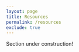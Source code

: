 ```yaml
---
layout: page
title: Resources
permalink: /resources
exclude: true
---
```


Section under construction!